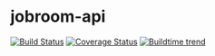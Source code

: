 # jobroom-api

[![Build Status](https://travis-ci.org/alv-ch/jobroom-api.svg?branch=master)](https://travis-ci.org/alv-ch/alv-ch-batches)
[![Coverage Status](https://coveralls.io/repos/alv-ch/jobroom-api/badge.svg?branch=master&service=github)](https://coveralls.io/github/alv-ch/alv-ch-batches?branch=master)
[![Buildtime trend](https://buildtimetrend.herokuapp.com/badge/alv-ch/jobroom-api/latest)](https://buildtimetrend.herokuapp.com/dashboard/alv-ch/jobroom-api/)

